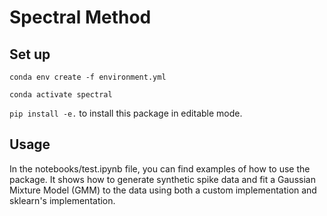 # Spectral Method

## Set up
`conda env create -f environment.yml`

`conda activate spectral`

`pip install -e.` to install this package in editable mode.

## Usage
In the notebooks/test.ipynb file, you can find examples of how to use the package. It shows how to generate synthetic spike data and fit a Gaussian Mixture Model (GMM) to the data using both a custom implementation and sklearn's implementation.